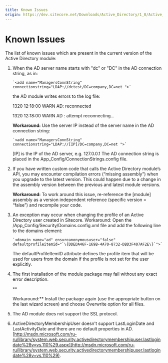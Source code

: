 ```yaml
---
title: Known Issues
origin: https://dev.sitecore.net/Downloads/Active_Directory/1_0/Active_Directory_1_2/Known_Issues
---
```


# Known Issues

The list of known issues which are present in the current version of the Active Directory module:

1.  When the AD server name starts with "dc" or "DC" in the AD connection string, as in:  
      
      
      
    ```
    `<add name="ManagersConnString" connectionstring="LDAP://dctest/DC=company,DC=net ">`
    ```  
      
      
      
    the AD module writes errors to the log file:  
      
      
      
    1320 12:18:00 WARN AD: reconnected  
      
    1320 12:18:00 WARN AD : attempt reconnecting...  
      
      
      
    **Workaround:** Use the server IP instead of the server name in the AD connection string:  
      
      
      
    ```
    `<add name="ManagersConnString" connectionstring="LDAP://[IP]/DC=company,DC=net ">`
    ```  
      
      
      
    [IP] is the IP of the AD server, e.g. 127.0.0.1 The AD connection string is placed in the App_Config/ConnectionStrings.config file.  
      
      
      
    
2.  If you have written custom code that calls the Active Directory module’s API, you may encounter compilation errors (“missing assembly”) when you upgrade to the latest version. This could happen due to a change in the assembly version between the previous and latest module versions.  
      
      
      
    **Workaround:** To work around this issue, re-reference the [module] assembly as a version independent reference (specific version = “false”) and recompile your code.  
      
      
      
    
3.  An exception may occur when changing the profile of an Active Directory user created in Sitecore. Workaround: Open the /App_Config/Security/Domains.config.xml file and add the following line to the domains element:  
      
      
      
    ```
    `<domain name="ad" ensureanonymoususer="false" defaultprofileitemid="`\{DDEDA46F-169B-4A70-8732-DBD3F407AF2E\}`">`
    ```  
      
      
      
    The defaultProfileItemID attribute defines the profile item that will be used for users from the domain if the profile is not set for the user explicitly.  
      
      
      
    
4.  The first installation of the module package may fail without any exact error description.  
      
    **  
      
    Workaround:** Install the package again (use the appropriate button on the last wizard screen) and choose Overwrite option for all files.  
      
      
      
    
5.  The AD module does not support the SSL protocol.  
      
      
      
    
6.  ActiveDirectoryMembershipUser doesn't support LastLoginDate and LastActivityDate and there are no default properties in AD. [http://msdn.microsoft.com/ru-ru/library/system.web.security.activedirectorymembershipuser.lastlogindate%28v=vs.110%29.aspx](http://msdn.microsoft.com/ru-ru/library/system.web.security.activedirectorymembershipuser.lastlogindate%28v=vs.110%29).